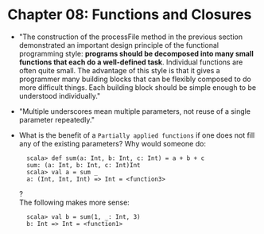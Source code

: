 # Chapter 08: Functions and Closures

* "The construction of the processFile method in the previous section demonstrated an important design principle of the functional programming style: **programs should be decomposed into many small functions that each do a well-defined task**. Individual functions are often quite small. The advantage of this style is that it gives a programmer many building blocks that can be flexibly composed to do more difficult things. Each building block should be simple enough to be understood individually."
* "Multiple underscores mean multiple parameters, not reuse of a single parameter repeatedly."
* What is the benefit of a `Partially applied functions` if one does not fill any of the existing parameters? Why would someone do:

        scala> def sum(a: Int, b: Int, c: Int) = a + b + c
        sum: (a: Int, b: Int, c: Int)Int
        scala> val a = sum _
        a: (Int, Int, Int) => Int = <function3>
    ?  
    The following makes more sense:

        scala> val b = sum(1, _: Int, 3)
        b: Int => Int = <function1>
